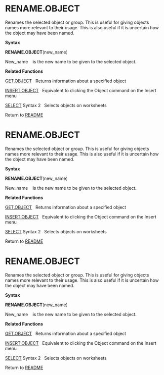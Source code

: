 # RENAME.OBJECT

Renames the selected object or group. This is useful for giving objects
names more relevant to their usage. This is also useful if it is
uncertain how the object may have been named.

**Syntax**

**RENAME.OBJECT**(new\_name)

New\_name&nbsp;&nbsp;&nbsp;&nbsp;is the new name to be given to the
selected object.

**Related Functions**

[GET.OBJECT](GET.OBJECT.md)&nbsp;&nbsp;&nbsp;Returns information about a specified object

[INSERT.OBJECT](INSERT.OBJECT.md)&nbsp;&nbsp;&nbsp;Equivalent to clicking the Object command
on the Insert menu

[SELECT](SELECT.md) Syntax 2&nbsp;&nbsp;&nbsp;Selects objects on worksheets



Return to [README](README.md#R)

# RENAME.OBJECT

Renames the selected object or group. This is useful for giving objects
names more relevant to their usage. This is also useful if it is
uncertain how the object may have been named.

**Syntax**

**RENAME.OBJECT**(new\_name)

New\_name&nbsp;&nbsp;&nbsp;&nbsp;is the new name to be given to the
selected object.

**Related Functions**

[GET.OBJECT](GET.OBJECT.md)&nbsp;&nbsp;&nbsp;Returns information about a specified object

[INSERT.OBJECT](INSERT.OBJECT.md)&nbsp;&nbsp;&nbsp;Equivalent to clicking the Object command
on the Insert menu

[SELECT](SELECT.md) Syntax 2&nbsp;&nbsp;&nbsp;Selects objects on worksheets



Return to [README](README.md#R)

# RENAME.OBJECT

Renames the selected object or group. This is useful for giving objects
names more relevant to their usage. This is also useful if it is
uncertain how the object may have been named.

**Syntax**

**RENAME.OBJECT**(new\_name)

New\_name&nbsp;&nbsp;&nbsp;&nbsp;is the new name to be given to the
selected object.

**Related Functions**

[GET.OBJECT](GET.OBJECT.md)&nbsp;&nbsp;&nbsp;Returns information about a specified object

[INSERT.OBJECT](INSERT.OBJECT.md)&nbsp;&nbsp;&nbsp;Equivalent to clicking the Object command
on the Insert menu

[SELECT](SELECT.md) Syntax 2&nbsp;&nbsp;&nbsp;Selects objects on worksheets



Return to [README](README.md#R)


